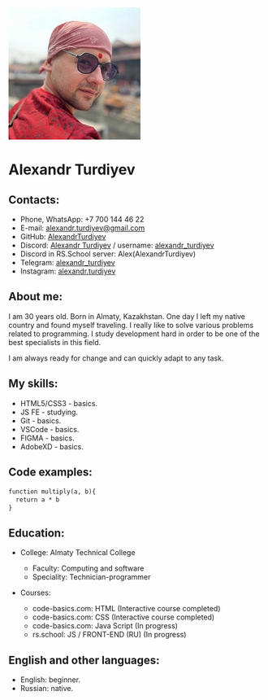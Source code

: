![alexandr-turdiyev-photo](images/photo/alexandr.turdiyev.jpg)

# Alexandr Turdiyev

## Contacts:
- Phone, WhatsApp: +7 700 144 46 22
- E-mail: alexandr.turdiyev@gmail.com 
- GitHub: [AlexandrTurdiyev](https://github.com/AlexandrTurdiyev/)  
- Discord: [Alexandr Turdiyev](https://discordapp.com/users/955026775396741182/) / username: [alexandr_turdiyev](https://discordapp.com/users/955026775396741182/)
- Discord in RS.School server: Alex(AlexandrTurdiyev)
- Telegram: [alexandr_turdiyev](https://t.me/alexandr_turdiyev)
- Instagram: [alexandr.turdiyev](https://www.instagram.com/alexandr.turdiyev?utm_source=qr)

## About me:
I am 30 years old. Born in Almaty, Kazakhstan. One day I left my native country and found myself traveling. I really like to solve various problems related to programming. I study development hard in order to be one of the best specialists in this field.

I am always ready for change and can quickly adapt to any task.

## My skills:
- HTML5/CSS3 - basics.
- JS FE - studying.
- Git - basics.
- VSCode - basics.
- FIGMA - basics.
- AdobeXD - basics.

## Code examples: 
```
function multiply(a, b){
  return a * b
}
```

## Education:
* College: Almaty Technical College
    + Faculty: Computing and software
    + Speciality: Technician-programmer

* Courses:
    + code-basics.com: HTML (Interactive course completed)
    + code-basics.com: CSS (Interactive course completed)
    + code-basics.com: Java Script (In progress)
    + rs.school: JS / FRONT-END (RU) (In progress)

## English and other languages:
- English: beginner.
- Russian: native.
